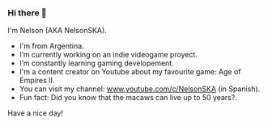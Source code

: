### Hi there 👋
I'm Nelson (AKA NelsonSKA).
- I'm from Argentina.
- I’m currently working on an indie videogame proyect.
- I’m constantly learning gaming developement.
- I'm a content creator on Youtube about my favourite game: Age of Empires II.
- You can visit my channel: www.youtube.com/c/NelsonSKA (in Spanish).
- Fun fact: Did you know that the macaws can live up to 50 years?.

Have a nice day!
